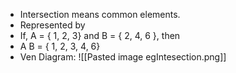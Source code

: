 - Intersection means common elements.
- Represented by 
- If, A = { 1, 2, 3} and B = { 2, 4, 6 }, then
- A  B = { 1, 2, 3, 4, 6} 
- Ven Diagram: 
![[Pasted image egIntesection.png]]